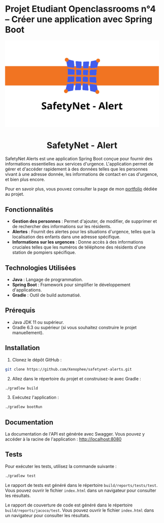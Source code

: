 # Projet Etudiant Openclassrooms n°4 – Créer une application avec Spring Boot

<img src="/preview.jpg" alt="Logo de l'application">

<h1 align="center">SafetyNet - Alert</h1>

SafetyNet Alerts est une application Spring Boot conçue pour fournir des informations essentielles aux services d'urgence. L'application permet de gérer et d'accéder rapidement à des données telles que les personnes vivant à une adresse donnée, les informations de contact en cas d'urgence, et bien plus encore.

Pour en savoir plus, vous pouvez consulter la page de mon [portfolio](https://perrine-dassonville.dev/portfolio/projet/safetynet-alert) dédiée au projet.

## Fonctionnalités

- **Gestion des personnes** : Permet d'ajouter, de modifier, de supprimer et de rechercher des informations sur les résidents.
- **Alertes** : Fournit des alertes pour les situations d'urgence, telles que la localisation des enfants dans une adresse spécifique.
- **Informations sur les urgences** : Donne accès à des informations cruciales telles que les numéros de téléphone des résidents d'une station de pompiers spécifique.

## Technologies Utilisées

- **Java** : Langage de programmation.
- **Spring Boot** : Framework pour simplifier le développement d'applications.
- **Gradle** : Outil de build automatisé.

## Prérequis

- Java JDK 11 ou supérieur.
- Gradle 6.3 ou supérieur (si vous souhaitez construire le projet manuellement).

## Installation

1. Clonez le dépôt GitHub :

```bash
git clone https://github.com/Xenophee/safetynet-alerts.git
```

2. Allez dans le répertoire du projet et construisez-le avec Gradle :

```bash
./gradlew build
```

3. Exécutez l'application :

```bash
./gradlew bootRun
```

## Documentation

La documentation de l'API est générée avec Swagger. Vous pouvez y accéder à la racine de l'application : [http://localhost:8080](http://localhost:8080)


## Tests

Pour exécuter les tests, utilisez la commande suivante :

```bash
./gradlew test
```

Le rapport de tests est généré dans le répertoire `build/reports/tests/test`. Vous pouvez ouvrir le fichier `index.html` dans un navigateur pour consulter les résultats.

Le rapport de couverture de code est généré dans le répertoire `build/reports/jacoco/test`. Vous pouvez ouvrir le fichier `index.html` dans un navigateur pour consulter les résultats.